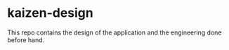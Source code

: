 # kaizen-design

This repo contains the design of the application and the engineering done before hand.
